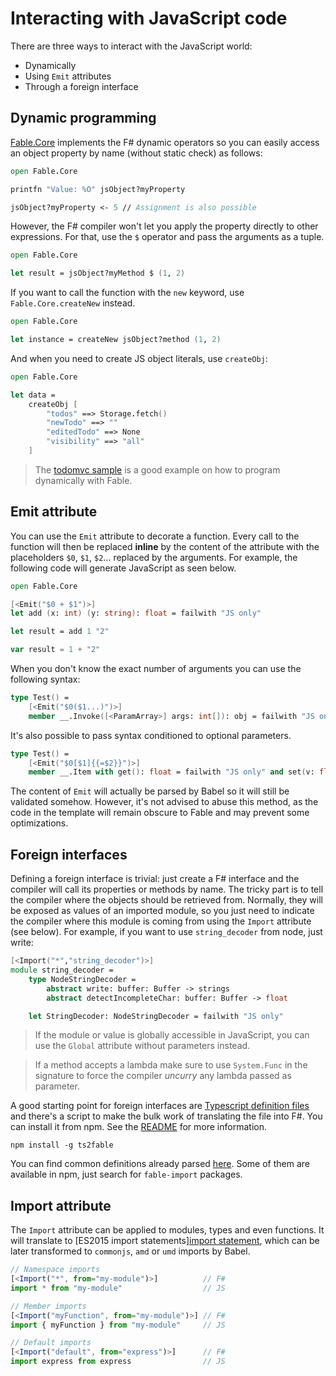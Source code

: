 # Interacting with JavaScript code

There are three ways to interact with the JavaScript world:

- Dynamically
- Using `Emit` attributes
- Through a foreign interface


## Dynamic programming

[Fable.Core](/import/core/Fable.Core.fs) implements the F# dynamic operators so
you can easily access an object property by name (without static check) as follows:

```fsharp
open Fable.Core

printfn "Value: %O" jsObject?myProperty

jsObject?myProperty <- 5 // Assignment is also possible
```

However, the F# compiler won't let you apply the property directly to other expressions.
For that, use the `$` operator and pass the arguments as a tuple.

```fsharp
open Fable.Core

let result = jsObject?myMethod $ (1, 2)
```

If you want to call the function with the `new` keyword, use `Fable.Core.createNew` instead.

```fsharp
open Fable.Core

let instance = createNew jsObject?method (1, 2)
```

And when you need to create JS object literals, use `createObj`:

```fsharp
open Fable.Core

let data =
    createObj [
        "todos" ==> Storage.fetch()
        "newTodo" ==> ""
        "editedTodo" ==> None
        "visibility" ==> "all"
    ]
```

> The [todomvc sample](/samples/browser/todomvc/) is a good example
on how to program dynamically with Fable.


## Emit attribute

You can use the `Emit` attribute to decorate a function. Every call to the
function will then be replaced **inline** by the content of the attribute
with the placeholders `$0`, `$1`, `$2`... replaced by the arguments. For example,
the following code will generate JavaScript as seen below.

```fsharp
open Fable.Core

[<Emit("$0 + $1")>]
let add (x: int) (y: string): float = failwith "JS only"

let result = add 1 "2"
```

```js
var result = 1 + "2"
```

When you don't know the exact number of arguments you can use the following syntax:

```fsharp
type Test() =
    [<Emit("$0($1...)")>]
    member __.Invoke([<ParamArray>] args: int[]): obj = failwith "JS only"
```

It's also possible to pass syntax conditioned to optional parameters.

```fsharp
type Test() =
    [<Emit("$0[$1]{{=$2}}")>]
    member __.Item with get(): float = failwith "JS only" and set(v: float): unit = failwith "JS only"
```

The content of `Emit` will actually be parsed by Babel so it will still be
validated somehow. However, it's not advised to abuse this method, as the
code in the template will remain obscure to Fable and may prevent some
optimizations.


## Foreign interfaces

Defining a foreign interface is trivial: just create a F# interface and the
compiler will call its properties or methods by name. The tricky part is to
tell the compiler where the objects should be retrieved from. Normally, they
will be exposed as values of an imported module, so you just need to indicate
the compiler where this module is coming from using the `Import` attribute (see below).
For example, if you want to use `string_decoder` from node, just write:

```fsharp
[<Import("*","string_decoder")>]
module string_decoder =
    type NodeStringDecoder =
        abstract write: buffer: Buffer -> strings
        abstract detectIncompleteChar: buffer: Buffer -> float

    let StringDecoder: NodeStringDecoder = failwith "JS only"
```

> If the module or value is globally accessible in JavaScript,
you can use the `Global` attribute without parameters instead.

> If a method accepts a lambda make sure to use `System.Func` in the signature to force
the compiler _uncurry_ any lambda passed as parameter.

A good starting point for foreign interfaces are [Typescript definition files](http://definitelytyped.org)
and there's a script to make the bulk work of translating the file into F#. You can install it from npm.
See the [README](https://www.npmjs.com/package/ts2fable) for more information.

```shell
npm install -g ts2fable
```

You can find common definitions already parsed [here](/import). Some of them are available
in npm, just search for `fable-import` packages.


## Import attribute

The `Import` attribute can be applied to modules, types and even functions.
It will translate to [ES2015 import statements][import statement](https://developer.mozilla.org/en/docs/web/javascript/reference/statements/import),
which can be later transformed to `commonjs`, `amd` or `umd` imports by Babel.

```js
// Namespace imports
[<Import("*", from="my-module")>]          // F#
import * from "my-module"                  // JS

// Member imports
[<Import("myFunction", from="my-module")>] // F#
import { myFunction } from "my-module"     // JS

// Default imports
[<Import("default", from="express")>]      // F#
import express from express                // JS
```

